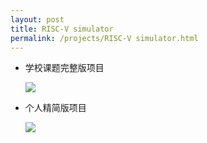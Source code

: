 ```yaml
---
layout: post
title: RISC-V simulator
permalink: /projects/RISC-V simulator.html
---
```


- 学校课题完整版项目

    [![](https://github-readme-stats.vercel.app/api/pin/?username=cpu-ex&repo=simulator&show_owner=true)](https://github.com/cpu-ex/simulator)

- 个人精简版项目

    [![](https://github-readme-stats.vercel.app/api/pin/?username=PENG-AO&repo=RV32I-simulator&show_owner=true)](https://github.com/PENG-AO/RV32I-simulator)
